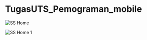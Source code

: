 # TugasUTS_Pemograman_mobile

![SS Home](https://user-images.githubusercontent.com/46736003/87052311-d66b6980-c22a-11ea-8986-86b3f3b96c84.PNG)


![SS Home 1](https://user-images.githubusercontent.com/46736003/87052347-e08d6800-c22a-11ea-98bd-bc369dbd249f.PNG)
